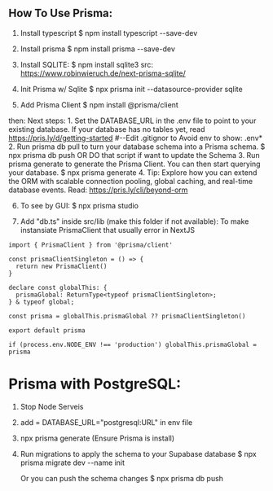 ## How To Use Prisma:
1. Install typescript
$ npm install typescript --save-dev

2. Install prisma
$ npm install prisma --save-dev

3. Install SQLITE:
$ npm install sqlite3
src: https://www.robinwieruch.de/next-prisma-sqlite/

4. Init Prisma w/ Sqlite
$ npx prisma init --datasource-provider sqlite

5. Add Prisma Client
$ npm install @prisma/client

then: Next steps:
    1. Set the DATABASE_URL in the .env file to point to your existing database. If your database has no tables yet, read https://pris.ly/d/getting-started
        #--Edit .gitignor to Avoid env to show:
        .env*
    2. Run prisma db pull to turn your database schema into a Prisma schema.
        $ npx prisma db push
        OR
        DO that script if want to update the Schema
    3. Run prisma generate to generate the Prisma Client. You can then start querying your database.
        $ npx prisma generate
    4. Tip: Explore how you can extend the ORM with scalable connection pooling, global caching, and real-time database events. Read: https://pris.ly/cli/beyond-orm

6. To see by GUI:
$ npx prisma studio

7. Add "db.ts" inside src/lib (make this folder if not available): To make instansiate PrismaClient that usually error in NextJS
```
import { PrismaClient } from '@prisma/client'

const prismaClientSingleton = () => {
  return new PrismaClient()
}

declare const globalThis: {
  prismaGlobal: ReturnType<typeof prismaClientSingleton>;
} & typeof global;

const prisma = globalThis.prismaGlobal ?? prismaClientSingleton()

export default prisma

if (process.env.NODE_ENV !== 'production') globalThis.prismaGlobal = prisma
```


# Prisma with PostgreSQL:
1. Stop Node Serveis
2. add = DATABASE_URL="postgresql:URL" in env file
3. npx prisma generate (Ensure Prisma is install)
4. Run migrations to apply the schema to your Supabase database
    $ npx prisma migrate dev --name init

    Or you can push the schema changes
    $ npx prisma db push